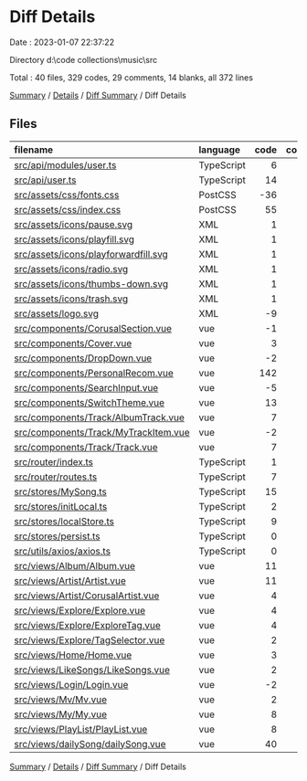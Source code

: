 # Diff Details

Date : 2023-01-07 22:37:22

Directory d:\\code collections\\music\\src

Total : 40 files,  329 codes, 29 comments, 14 blanks, all 372 lines

[Summary](results.md) / [Details](details.md) / [Diff Summary](diff.md) / Diff Details

## Files
| filename | language | code | comment | blank | total |
| :--- | :--- | ---: | ---: | ---: | ---: |
| [src/api/modules/user.ts](/src/api/modules/user.ts) | TypeScript | 6 | 0 | 0 | 6 |
| [src/api/user.ts](/src/api/user.ts) | TypeScript | 14 | 10 | 3 | 27 |
| [src/assets/css/fonts.css](/src/assets/css/fonts.css) | PostCSS | -36 | 0 | -1 | -37 |
| [src/assets/css/index.css](/src/assets/css/index.css) | PostCSS | 55 | 8 | 1 | 64 |
| [src/assets/icons/pause.svg](/src/assets/icons/pause.svg) | XML | 1 | 0 | 0 | 1 |
| [src/assets/icons/playfill.svg](/src/assets/icons/playfill.svg) | XML | 1 | 0 | 0 | 1 |
| [src/assets/icons/playforwardfill.svg](/src/assets/icons/playforwardfill.svg) | XML | 1 | 0 | 0 | 1 |
| [src/assets/icons/radio.svg](/src/assets/icons/radio.svg) | XML | 1 | 0 | 0 | 1 |
| [src/assets/icons/thumbs-down.svg](/src/assets/icons/thumbs-down.svg) | XML | 1 | 0 | 0 | 1 |
| [src/assets/icons/trash.svg](/src/assets/icons/trash.svg) | XML | 1 | 0 | 0 | 1 |
| [src/assets/logo.svg](/src/assets/logo.svg) | XML | -9 | 0 | 0 | -9 |
| [src/components/CorusalSection.vue](/src/components/CorusalSection.vue) | vue | -1 | 0 | -1 | -2 |
| [src/components/Cover.vue](/src/components/Cover.vue) | vue | 3 | 0 | 0 | 3 |
| [src/components/DropDown.vue](/src/components/DropDown.vue) | vue | -2 | 0 | 0 | -2 |
| [src/components/PersonalRecom.vue](/src/components/PersonalRecom.vue) | vue | 142 | 2 | 7 | 151 |
| [src/components/SearchInput.vue](/src/components/SearchInput.vue) | vue | -5 | 0 | 0 | -5 |
| [src/components/SwitchTheme.vue](/src/components/SwitchTheme.vue) | vue | 13 | 0 | 0 | 13 |
| [src/components/Track/AlbumTrack.vue](/src/components/Track/AlbumTrack.vue) | vue | 7 | 0 | 0 | 7 |
| [src/components/Track/MyTrackItem.vue](/src/components/Track/MyTrackItem.vue) | vue | -2 | 0 | 0 | -2 |
| [src/components/Track/Track.vue](/src/components/Track/Track.vue) | vue | 7 | 0 | 0 | 7 |
| [src/router/index.ts](/src/router/index.ts) | TypeScript | 1 | 1 | 0 | 2 |
| [src/router/routes.ts](/src/router/routes.ts) | TypeScript | 7 | 0 | 0 | 7 |
| [src/stores/MySong.ts](/src/stores/MySong.ts) | TypeScript | 15 | 7 | 0 | 22 |
| [src/stores/initLocal.ts](/src/stores/initLocal.ts) | TypeScript | 2 | 0 | 0 | 2 |
| [src/stores/localStore.ts](/src/stores/localStore.ts) | TypeScript | 9 | 3 | 0 | 12 |
| [src/stores/persist.ts](/src/stores/persist.ts) | TypeScript | 0 | 0 | 1 | 1 |
| [src/utils/axios/axios.ts](/src/utils/axios/axios.ts) | TypeScript | 0 | 0 | 1 | 1 |
| [src/views/Album/Album.vue](/src/views/Album/Album.vue) | vue | 11 | 0 | 0 | 11 |
| [src/views/Artist/Artist.vue](/src/views/Artist/Artist.vue) | vue | 11 | 0 | 0 | 11 |
| [src/views/Artist/CorusalArtist.vue](/src/views/Artist/CorusalArtist.vue) | vue | 4 | 0 | 0 | 4 |
| [src/views/Explore/Explore.vue](/src/views/Explore/Explore.vue) | vue | 4 | 0 | 0 | 4 |
| [src/views/Explore/ExploreTag.vue](/src/views/Explore/ExploreTag.vue) | vue | 4 | 0 | 0 | 4 |
| [src/views/Explore/TagSelector.vue](/src/views/Explore/TagSelector.vue) | vue | 2 | 0 | 0 | 2 |
| [src/views/Home/Home.vue](/src/views/Home/Home.vue) | vue | 3 | 0 | -1 | 2 |
| [src/views/LikeSongs/LikeSongs.vue](/src/views/LikeSongs/LikeSongs.vue) | vue | 2 | 0 | 0 | 2 |
| [src/views/Login/Login.vue](/src/views/Login/Login.vue) | vue | -2 | 0 | 0 | -2 |
| [src/views/Mv/Mv.vue](/src/views/Mv/Mv.vue) | vue | 2 | 0 | 0 | 2 |
| [src/views/My/My.vue](/src/views/My/My.vue) | vue | 8 | -2 | 0 | 6 |
| [src/views/PlayList/PlayList.vue](/src/views/PlayList/PlayList.vue) | vue | 8 | 0 | 0 | 8 |
| [src/views/dailySong/dailySong.vue](/src/views/dailySong/dailySong.vue) | vue | 40 | 0 | 4 | 44 |

[Summary](results.md) / [Details](details.md) / [Diff Summary](diff.md) / Diff Details